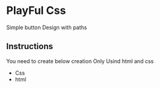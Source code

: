 # PlayFul Css

Simple button Design with paths

## Instructions
You need to create below creation Only Usind html and css

- Css
- html



